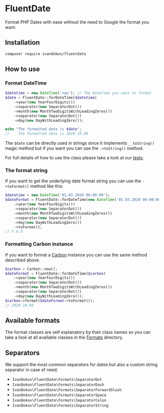 # FluentDate

Format PHP Dates with ease without the need to Google the format you want.

## Installation

```bash
composer require ivandokov/fluentdate
```

## How to use

### Format DateTime
```php
$datetime = new DateTime('now'); // The DateTime you want to format
$date = FluentDate::forDateTime($datetime)
    ->year(new YearFourDigits())
    ->separator(new SeparatorDot())
    ->month(new MonthTwoDigitsWithLeadingZeros())
    ->separator(new SeparatorDot())
    ->day(new DayWithLeadingZero()); 

echo "The formatted date is $date";
//    The formatted date is 2020.10.09
```

The `$date` can be directly used in strings since it implements `__toString()` magic method but if you want you can use the `->toString()` method.

For full details of how to use the class please take a look at our [tests](tests/FluentDateTest.php).

### The format string

If you want to get the underlying date format string you can use the `->toFormat()` method like this:

```php
$datetime = new DateTime('01.03.2020 00:00:00');
$dateFormat = FluentDate::forDateTime(new DateTime('01.03.2020 00:00:00'))
    ->year(new YearFourDigits())
    ->separator(new SeparatorDot())
    ->month(new MonthTwoDigitsWithLeadingZeros())
    ->separator(new SeparatorDot())
    ->day(new DayWithLeadingZero())
    ->toFormat(); 
// Y.m.d
```

### Formatting Carbon instance
If you want to format a [Carbon](https://carbon.nesbot.com/) instance you can use the same method described above.

```php
$carbon = Carbon::now();
$dateFormat = FluentDate::forDateTime($carbon)
    ->year(new YearFourDigits())
    ->separator(new SeparatorDot())
    ->month(new MonthTwoDigitsWithLeadingZeros())
    ->separator(new SeparatorDot())
    ->day(new DayWithLeadingZero());
$carbon->format($dateFormat->toFormat());
// 2020.10.09
```


## Available formats

The format classes are self explanatory by their class names so you can take a look at all available classes in the [Formats](src/Formats) directory.

## Separators

We support the most common separators for dates but also a custom string separator in case of need.

* `IvanDokov\FluentDate\Formats\SeparatorDot`
* `IvanDokov\FluentDate\Formats\SeparatorDash`
* `IvanDokov\FluentDate\Formats\SeparatorForwardSlash`
* `IvanDokov\FluentDate\Formats\SeparatorSpace`
* `IvanDokov\FluentDate\Formats\SeparatorColon`
* `IvanDokov\FluentDate\Formats\SeparatorString`
